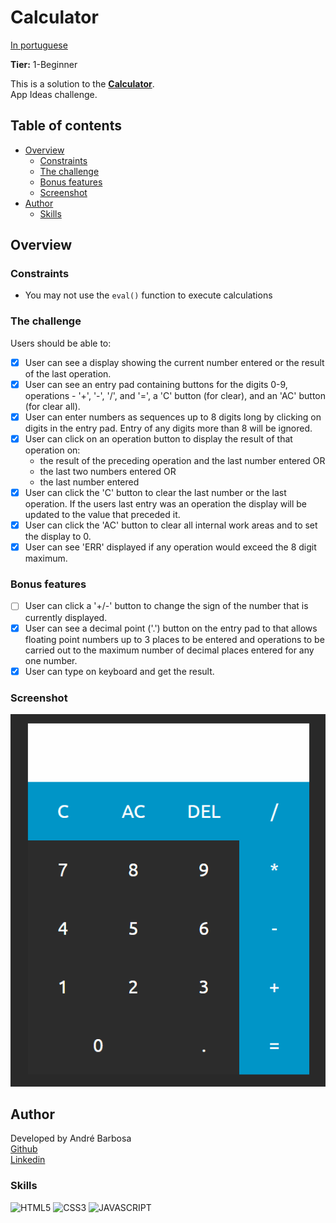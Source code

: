 # Calculator
<p align="left">
	<a href="./docs/readme_pt-br.md">In portuguese</a>   
</p>

**Tier:** 1-Beginner

This is a solution to the **[Calculator](https://github.com/florinpop17/app-ideas/blob/master/Projects/1-Beginner/Calculator-App.md)**.  
App Ideas challenge.

## Table of contents

- [Overview](#overview)
  - [Constraints](#constraints)
  - [The challenge](#the-challenge)
  - [Bonus features](#bonus-features)
  - [Screenshot](#screenshot)
- [Author](#author)
  - [Skills](#skills)
## Overview

### Constraints
- You may not use the `eval()` function to execute calculations

### The challenge
Users should be able to:  
- [x] User can see a display showing the current number entered or the
result of the last operation.
- [x] User can see an entry pad containing buttons for the digits 0-9, 
operations - '+', '-', '/', and '=', a 'C' button (for clear), and an 'AC'
button (for clear all).
- [x] User can enter numbers as sequences up to 8 digits long by clicking on
digits in the entry pad. Entry of any digits more than 8 will be ignored.
- [x] User can click on an operation button to display the result of that
operation on:
    * the result of the preceding operation and the last number entered OR
    * the last two numbers entered OR
    * the last number entered
- [x] User can click the 'C' button to clear the last number or the last
operation. If the users last entry was an operation the display will be
updated to the value that preceded it.
- [x] User can click the 'AC' button to clear all internal work areas and
to set the display to 0.
- [x] User can see 'ERR' displayed if any operation would exceed the 
8 digit maximum.  

### Bonus features
- [ ] User can click a '+/-' button to change the sign of the number that is
currently displayed.
- [x] User can see a decimal point ('.') button on the entry pad to that 
allows floating point numbers up to 3 places to be entered and operations to
be carried out to the maximum number of decimal places entered for any one
number.  
- [x] User can type on keyboard and get the result.  
### Screenshot
![](/screenshot/screencapture.gif)

## Author

Developed by André Barbosa  
[Github](https://github.com/andrebdasilva)  
[Linkedin](https://www.linkedin.com/in/andr%C3%A9-barbosa-501502247)

### Skills  

![HTML5](https://img.shields.io/badge/HTML5-E34F26?style=for-the-badge&logo=html5&logoColor=white)
![CSS3](https://img.shields.io/badge/CSS3-1572B6?style=for-the-badge&logo=css3&logoColor=white)
![JAVASCRIPT](https://img.shields.io/badge/JavaScript-F7DF1E?style=for-the-badge&logo=javascript&logoColor=black)  